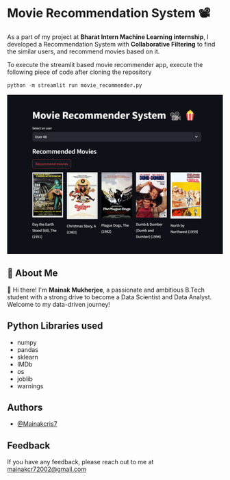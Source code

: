 # Movie Recommendation System 📽️

As a part of my project at **Bharat Intern Machine Learning internship**, I developed a Recommendation System with **Collaborative Filtering** to find the similar users, and recommend movies based on it.

To execute the streamlit based movie recommender app, execute the following piece of code after cloning the repository

```python
python -m streamlit run movie_recommender.py
```

![Logo](recommendation_example.png)
## 🚀 About Me
👋 Hi there! I'm **Mainak Mukherjee**, a passionate and ambitious B.Tech student with a strong drive to become a Data Scientist and Data Analyst. Welcome to my data-driven journey!



## Python Libraries used

- numpy
- pandas
- sklearn
- IMDb
- os
- joblib
- warnings



## Authors

- [@Mainakcris7](https://github.com/Mainakcris7)

## Feedback

If you have any feedback, please reach out to me at mainakcr72002@gmail.com